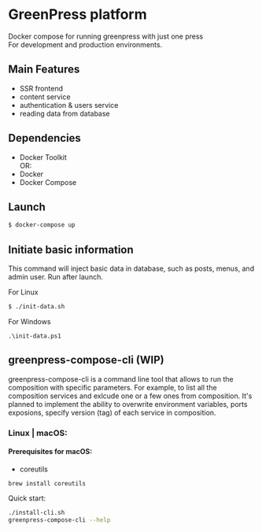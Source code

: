 # GreenPress platform

Docker compose for running greenpress with just one press<br>
For development and production environments. <br>

## Main Features
- SSR frontend
- content service
- authentication & users service
- reading data from database

## Dependencies
- Docker Toolkit<br>
OR:<br>
- Docker 
- Docker Compose

## Launch
```sh
$ docker-compose up
```

## Initiate basic information
This command will inject basic data in database, such as posts, menus, and admin user.
Run after launch.

For Linux

```sh
$ ./init-data.sh
```
For Windows
```
.\init-data.ps1
```

## greenpress-compose-cli (WIP)
greenpress-compose-cli is a command line tool that allows to run the composition with specific parameters.
For example, to list all the composition services and exlcude one or a few ones from composition.
It's planned to implement the ability to overwrite environment variables, ports exposions, specify version (tag) of each service in composition.

### Linux | macOS:
#### Prerequisites for macOS:
- coreutils
```
brew install coreutils
```

Quick start:
```bash
./install-cli.sh
greenpress-compose-cli --help
```
